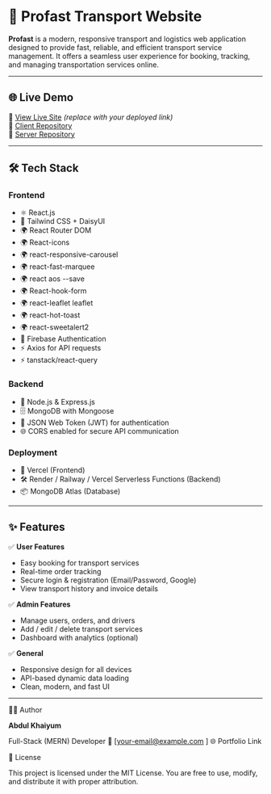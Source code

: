 # 🚚 Profast Transport Website

**Profast** is a modern, responsive transport and logistics web application designed to provide fast, reliable, and efficient transport service management. It offers a seamless user experience for booking, tracking, and managing transportation services online.

---

## 🌐 Live Demo  
🔗 [View Live Site](https://your-live-demo-link.com) *(replace with your deployed link)*  
🔗 [Client Repository](https://github.com/your-username/profast-client)  
🔗 [Server Repository](https://github.com/your-username/profast-server)

---

## 🛠️ Tech Stack

### **Frontend**
- ⚛️ React.js
- 🎨 Tailwind CSS + DaisyUI
- 🌍 React Router DOM
- 🌍 React-icons
- 🌍 react-responsive-carousel
- 🌍 react-fast-marquee
- 🌍 react aos --save
- 🌍 React-hook-form
- 🌍 react-leaflet leaflet
- 🌍 react-hot-toast
- 🌍 react-sweetalert2
- 🔐 Firebase Authentication
- ⚡ Axios for API requests
- ⚡ tanstack/react-query

### **Backend**
- 🧠 Node.js & Express.js
- 🗄️ MongoDB with Mongoose
- 🔑 JSON Web Token (JWT) for authentication
- 🌐 CORS enabled for secure API communication

### **Deployment**
- 🚀 Vercel (Frontend)
- 🛠️ Render / Railway / Vercel Serverless Functions (Backend)
- 📦 MongoDB Atlas (Database)

---

## ✨ Features

✅ **User Features**
- Easy booking for transport services  
- Real-time order tracking  
- Secure login & registration (Email/Password, Google)  
- View transport history and invoice details  

✅ **Admin Features**
- Manage users, orders, and drivers  
- Add / edit / delete transport services  
- Dashboard with analytics (optional)  

✅ **General**
- Responsive design for all devices  
- API-based dynamic data loading  
- Clean, modern, and fast UI  

---

👨‍💻 Author

**Abdul Khaiyum**

Full-Stack (MERN) Developer
📧 [your-email@example.com
]
🌐 Portfolio Link



🪪 License

This project is licensed under the MIT License.
You are free to use, modify, and distribute it with proper attribution.


